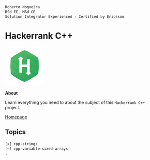 ```
Roberto Nogueira  
BSd EE, MSd CE
Solution Integrator Experienced - Certified by Ericsson
```
# Hackerrank C++

![hackerrank image](images/hackerrank.png)

**About**

Learn everything you need to about the subject of this `Hackerrank C++` project.

[Homepage](https://hackerrank.com)

## Topics
```
[x] cpp-strings
[~] cpp-variable-sized-arrays
:
```
